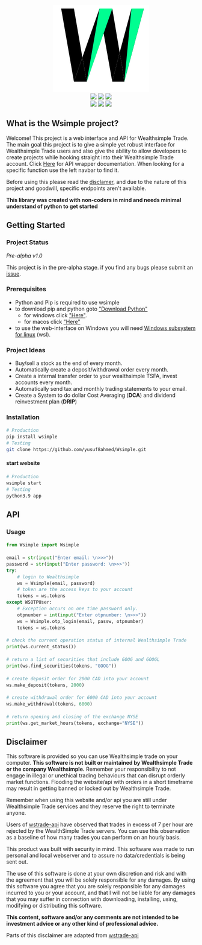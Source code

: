 <p align="center">
  <a>
    <img src="app/static/media/logo64.svg">
    <br>
    <img src="https://forthebadge.com/images/badges/made-with-javascript.svg">
    <img src="https://forthebadge.com/images/badges/open-source.svg">
    <img src="https://forthebadge.com/images/badges/made-with-python.svg">
    <br>
    <img src="https://forthebadge.com/images/badges/powered-by-oxygen.svg">
    <img src="https://forthebadge.com/images/badges/powered-by-overtime.svg">
    <img src="https://forthebadge.com/images/badges/powered-by-responsibility.svg">
  </a>
</p>

## What is the Wsimple project?
Welcome! This project is a web interface and API for Wealthsimple Trade. The main goal this project is to give a simple yet robust interface for Wealthsimple Trade users and also give the ability to allow developers to create projects while hooking straight into their Wealthsimple Trade account. Click [Here](https://yusuf8ahmed.github.io/Wsimple/app/api/api.html#app.api.api.Wsimple) for API wrapper documentation. When looking for a specific function use the left navbar to find it.

Before using this please read the [disclamer](#disclamer), and due to the nature of this project and goodwill, specific endpoints aren't available.

**This library was created with non-coders in mind and needs minimal understand of python to get started**

## Getting Started
  ### Project Status

  _Pre-alpha v1.0_  

  This project is in the pre-alpha stage. if you find any bugs please submit an [issue](https://github.com/yusuf8ahmed/Wsimple/issues/new).

  ### Prerequisites
  * Python and Pip is required to use wsimple
  * to download pip and python goto ["Download Python"](https://realpython.com/installing-python/)
    * for windows click ["Here"](https://realpython.com/installing-python/#how-to-install-python-on-windows). 
    * for macos click ["Here"](https://realpython.com/installing-python/#how-to-install-python-on-macos)
  * to use the web-interface on Windows you will need [Windows subsystem for linux](https://docs.microsoft.com/en-us/windows/wsl/install-win10) (wsl).

  ### Project Ideas
  * Buy/sell a stock as the end of every month.
  * Automatically create a deposit/withdrawal order every month.
  * Create a internal transfer order to your wealthsimple TSFA, invest accounts every month.
  * Automatically send tax and monthly trading statements to your email.
  * Create a System to do dollar Cost Averaging (**DCA**) and dividend reinvestment plan (**DRIP**)

  ### Installation
  ```bash
  # Production
  pip install wsimple
  # Testing
  git clone https://github.com/yusuf8ahmed/Wsimple.git
  ```
  #### start website
  ```bash
  # Production
  wsimple start
  # Testing
  python3.9 app
  ```

<a id="index"></a> 

## API
### Usage
  ```python
  from Wsimple import Wsimple

  email = str(input("Enter email: \n>>>"))
  password = str(input("Enter password: \n>>>"))
  try:
      # login to Wealthsimple
      ws = Wsimple(email, password) 
      # token are the access keys to your account
      tokens = ws.tokens 
  except WSOTPUser:
      # Exception occurs on one time password only.
      otpnumber = int(input("Enter otpnumber: \n>>>"))
      ws = Wsimple.otp_login(email, passw, otpnumber)
      tokens = ws.tokens  

  # check the current operation status of internal Wealthsimple Trade
  print(ws.current_status())
  
  # return a list of securities that include GOOG and GOOGL
  print(ws.find_securities(tokens, "GOOG")) 
  
  # create deposit order for 2000 CAD into your account
  ws.make_deposit(tokens, 2000)
  
  # create withdrawal order for 6000 CAD into your account
  ws.make_withdrawal(tokens, 6000)
  
  # return opening and closing of the exchange NYSE
  print(ws.get_market_hours(tokens, exchange="NYSE"))
  ```

<a id="disclamer"></a> 

## Disclaimer

  This software is provided so you can use Wealthsimple trade on your computer. **This software is not built or maintained by Wealthsimple Trade or the company Wealthsimple.** Remember your responsibility to not engage in illegal or unethical trading behaviours that can disrupt orderly market functions. Flooding the website/api with orders in a short timeframe may result in getting banned or locked out by Wealthsimple Trade.

  Remember when using this website and/or api you are still under Wealthsimple Trade services and they reserve the right to terminate anyone.

  Users of [wstrade-api](https://github.com/ahmedsakr/wstrade-api) have observed that trades in excess of 7 per hour are rejected by the WealthSimple Trade servers. You can use this observation as a baseline of how many trades you can perform on an hourly basis.

  This product was built with security in mind. This software was made to run personal and local webserver and to assure no data/credentials is being sent out. 
  
  The use of this software is done at your own discretion and risk and with the agreement that you will be solely responsible for any damages. By using this software you agree that you are solely responsible for any damages incurred to you or your account, and that I will not be liable for any damages that you may suffer in connection with downloading, installing, using, modifying or distributing this software.

  **This content, software and/or any comments are not intended to be investment advice or any other kind of professional advice.**

  Parts of this disclaimer are adapted from [wstrade-api](https://github.com/ahmedsakr/wstrade-api)
